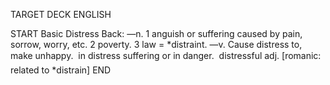 TARGET DECK
ENGLISH

START
Basic
Distress
Back: —n. 1 anguish or suffering caused by pain, sorrow, worry, etc. 2 poverty. 3 law = *distraint. —v. Cause distress to, make unhappy.  in distress suffering or in danger.  distressful adj. [romanic: related to *distrain]
END
